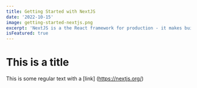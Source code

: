 ```yaml
---
title: Getting Started with NextJS
date: '2022-10-15'
image: getting-started-nextjs.png
excerpt: 'NextJS is a the React framework for production - it makes building fullstack React apps easy'
isFeatured: true
---
```


# This is a title

This is some regular text with a [link] (https://nextjs.org/)
